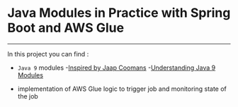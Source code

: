 # Java Modules in Practice with Spring Boot and AWS Glue
---
In this project you can find :
- `Java 9` modules
   -[Inspired by Jaap Coomans](https://github.com/jaapcoomans/spring-boot-modules)
   -[Understanding Java 9 Modules](https://www.oracle.com/corporate/features/understanding-java-9-modules.html)

- implementation of AWS Glue logic to trigger job and monitoring state of the job


